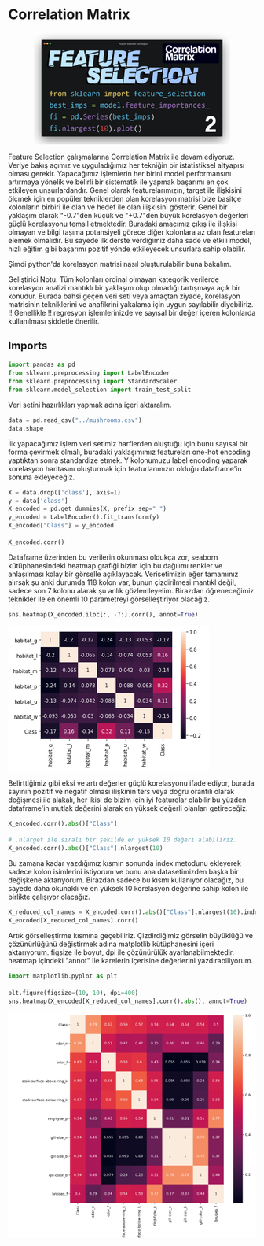 # Correlation Matrix
<p align="center"><img src="../assets/corr_matrix.png" width="400"></p>

Feature Selection çalışmalarına Correlation Matrix ile devam ediyoruz. Veriye bakış açımız ve uyguladığımız her tekniğin bir istatistiksel altyapısı olması gerekir. Yapacağımız işlemlerin her birini model performansını artırmaya yönelik ve belirli bir sistematik ile yapmak başarımı en çok etkileyen unsurlardandır. Genel olarak featurelarımızın, target ile ilişkisini ölçmek için en popüler tekniklerden olan korelasyon matrisi bize basitçe kolonların birbiri ile olan ve hedef ile olan ilişkisini gösterir. Genel bir yaklaşım olarak "-0.7"den küçük ve "+0.7"den büyük korelasyon değerleri güçlü korelasyonu temsil etmektedir. Buradaki amacımız çıkış ile ilişkisi olmayan ve bilgi taşıma potansiyeli görece diğer kolonlara az olan featureları elemek olmalıdır. Bu sayede ilk derste verdiğimiz daha sade ve etkili model, hızlı eğitim gibi başarımı pozitif yönde etkileyecek unsurlara sahip olabilir. 

Şimdi python'da korelasyon matrisi nasıl oluşturulabilir buna bakalım. 

Geliştirici Notu:
Tüm kolonları ordinal olmayan kategorik verilerde korelasyon analizi mantıklı bir yaklaşım olup olmadığı tartışmaya açık bir konudur. Burada bahsi geçen veri seti veya amaçtan ziyade, korelasyon matrisinin tekniklerini ve anafikrini yakalama için uygun sayılabilir diyebiliriz. !! Genellikle !! regresyon işlemlerinizde ve sayısal bir değer içeren kolonlarda kullanılması şiddetle önerilir.

## Imports
```python
import pandas as pd 
from sklearn.preprocessing import LabelEncoder
from sklearn.preprocessing import StandardScaler
from sklearn.model_selection import train_test_split
```

Veri setini hazırlıkları yapmak adına içeri aktaralım.

```python
data = pd.read_csv("../mushrooms.csv")
data.shape
```

İlk yapacağımız işlem veri setimiz harflerden oluştuğu için bunu sayısal bir forma çevirmek olmalı, buradaki yaklaşımımız featureları one-hot encoding yaptıktan sonra standardize etmek. Y kolonumuzu label encoding yaparak korelasyon haritasını oluşturmak için featurlarımızın olduğu dataframe'in sonuna ekleyeceğiz.

```python
X = data.drop(['class'], axis=1)
y = data['class']
X_encoded = pd.get_dummies(X, prefix_sep="_")
y_encoded = LabelEncoder().fit_transform(y)
X_encoded["Class"] = y_encoded

X_encoded.corr()
```

Dataframe üzerinden bu verilerin okunması oldukça zor, seaborn kütüphanesindeki heatmap grafiği bizim için bu dağılımı renkler ve anlaşılması kolay bir görselle açıklayacak. Verisetimizin eğer tamamınız alırsak şu anki durumda 118 kolon var, bunun çizdirilmesi mantıkl değil, sadece son 7 kolonu alarak şu anlık gözlemleyelim. Birazdan öğreneceğimiz teknikler ile en önemli 10 parametreyi görselleştiriyor olacağız.

```python
sns.heatmap(X_encoded.iloc[:, -7:].corr(), annot=True)
```
![corr_map](corr_map.png)

Belirttiğimiz gibi eksi ve artı değerler güçlü korelasyonu ifade ediyor, burada sayının pozitif ve negatif olması ilişkinin ters veya doğru orantılı olarak değişmesi ile alakalı, her ikisi de bizim için iyi featurelar olabilir bu yüzden dataframe'in mutlak değerini alarak en yüksek değerli olanları getireceğiz.

```python
X_encoded.corr().abs()["Class"]

# .nlarget ile sıralı bir şekilde en yüksek 10 değeri alabiliriz.
X_encoded.corr().abs()["Class"].nlargest(10)
```

Bu zamana kadar yazdığımız kısmın sonunda index metodunu ekleyerek sadece kolon isimlerini istiyorum ve bunu ana datasetimizden başka bir değişkene aktarıyorum. Birazdan sadece bu kısmı kullanıyor olacağız, bu sayede daha okunaklı ve en yüksek 10 korelasyon değerine sahip kolon ile birlikte çalışıyor olacağız.

```python
X_reduced_col_names = X_encoded.corr().abs()["Class"].nlargest(10).index
X_encoded[X_reduced_col_names].corr()
```

Artık görselleştirme kısmına geçebiliriz. Çizdirdiğimiz görselin büyüklüğü ve çözünürlüğünü değiştirmek adına matplotlib kütüphanesini içeri aktarıyorum. figsize ile boyut, dpi ile çözünürülük ayarlanabilmektedir. heatmap içindeki "annot" ile karelerin içerisine değerlerini yazdırabiliyorum.

```python
import matplotlib.pyplot as plt

plt.figure(figsize=(10, 10), dpi=400)
sns.heatmap(X_encoded[X_reduced_col_names].corr().abs(), annot=True)
```

![corr_final](corr_finalmap.png)